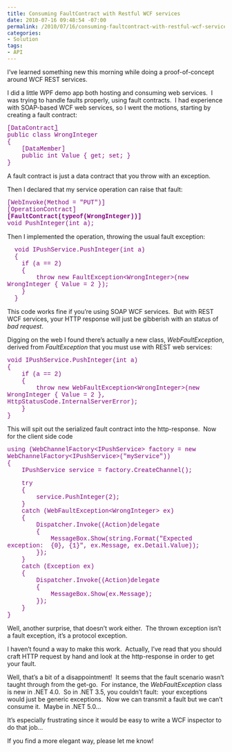 ```yaml
---
title: Consuming FaultContract with Restful WCF services
date: 2010-07-16 09:48:54 -07:00
permalink: /2010/07/16/consuming-faultcontract-with-restful-wcf-services/
categories:
- Solution
tags:
- API
---
```

<p>I’ve learned something new this morning while doing a proof-of-concept around WCF REST services.</p>  <p>I did a little WPF demo app both hosting and consuming web services.&#160; I was trying to handle faults properly, using fault contracts.&#160; I had experience with SOAP-based WCF web services, so I went the motions, starting by creating a fault contract:</p>  <p><font color="#800080" face="Courier New">[DataContract</font><a href="http://psp.com/Services/Faults&quot;)]"><font color="#800080" face="Courier New">]</font></a><font color="#800080" face="Courier New">     <br />public class WrongInteger       <br />{       <br />&#160;&#160;&#160; [DataMember]       <br />&#160;&#160;&#160; public int Value { get; set; }       <br />}</font></p>  <p>A fault contract is just a data contract that you throw with an exception.</p>  <p>Then I declared that my service operation can raise that fault:</p>  <p><font color="#800080" face="Courier New">[WebInvoke(Method = &quot;PUT&quot;)]      <br />[OperationContract]       <br /><strong>[FaultContract(typeof(WrongInteger))]</strong>       <br />void PushInteger(int a); </font></p>  <p>Then I implemented the operation, throwing the usual fault exception:</p>  <p><font color="#800080" face="Courier New">&#160; void IPushService.PushInteger(int a)      <br />&#160; {       <br />&#160;&#160;&#160; if (a == 2)       <br />&#160;&#160;&#160; {       <br />&#160;&#160;&#160;&#160;&#160;&#160;&#160; throw new FaultException&lt;WrongInteger&gt;(new WrongInteger { Value = 2 });       <br />&#160;&#160;&#160; }       <br />&#160; }</font></p>  <p>This code works fine if you’re using SOAP WCF services.&#160; But with REST WCF services, your HTTP response will just be gibberish with an status of <em>bad request</em>.</p>  <p>Digging on the web I found there’s actually a new class, <em>WebFaultException</em>, derived from <em>FaultException</em> that you must use with REST web services:</p>  <p><font color="#800080" face="Courier New">void IPushService.PushInteger(int a)      <br />{       <br />&#160;&#160;&#160; if (a == 2)       <br />&#160;&#160;&#160; {       <br />&#160;&#160;&#160;&#160;&#160;&#160;&#160; throw new WebFaultException&lt;WrongInteger&gt;(new WrongInteger { Value = 2 }, HttpStatusCode.InternalServerError);       <br />&#160;&#160;&#160; }       <br />}</font></p>  <p>This will spit out the serialized fault contract into the http-response.&#160; Now for the client side code</p>  <p><font color="#800080" face="Courier New">using (WebChannelFactory&lt;IPushService&gt; factory = new WebChannelFactory&lt;IPushService&gt;(&quot;myService&quot;))      <br />{       <br />&#160;&#160;&#160; IPushService service = factory.CreateChannel(); </font></p>  <p><font color="#800080" face="Courier New">&#160;&#160;&#160; try      <br />&#160;&#160;&#160; {       <br />&#160;&#160;&#160;&#160;&#160;&#160;&#160; service.PushInteger(2);       <br />&#160;&#160;&#160; }       <br />&#160;&#160;&#160; catch (WebFaultException&lt;WrongInteger&gt; ex)       <br />&#160;&#160;&#160; {       <br />&#160;&#160;&#160;&#160;&#160;&#160;&#160; Dispatcher.Invoke((Action)delegate       <br />&#160;&#160;&#160;&#160;&#160;&#160;&#160; {       <br />&#160;&#160;&#160;&#160;&#160;&#160;&#160;&#160;&#160;&#160;&#160; MessageBox.Show(string.Format(&quot;Expected exception:&#160; {0}, {1}&quot;, ex.Message, ex.Detail.Value));       <br />&#160;&#160;&#160;&#160;&#160;&#160;&#160; });       <br />&#160;&#160;&#160; }       <br />&#160;&#160;&#160; catch (Exception ex)       <br />&#160;&#160;&#160; {       <br />&#160;&#160;&#160;&#160;&#160;&#160;&#160; Dispatcher.Invoke((Action)delegate       <br />&#160;&#160;&#160;&#160;&#160;&#160;&#160; {       <br />&#160;&#160;&#160;&#160;&#160;&#160;&#160;&#160;&#160;&#160;&#160; MessageBox.Show(ex.Message);       <br />&#160;&#160;&#160;&#160;&#160;&#160;&#160; });       <br />&#160;&#160;&#160; }       <br />}</font></p>  <p>Well, another surprise, that doesn’t work either.&#160; The thrown exception isn’t a fault exception, it’s a protocol exception.</p>  <p>I haven’t found a way to make this work.&#160; Actually, I’ve read that you should craft HTTP request by hand and look at the http-response in order to get your fault.</p>  <p>Well, that’s a bit of a disappointment!&#160; It seems that the fault scenario wasn’t taught through from the get-go.&#160; For instance, the <em>WebFaultException</em> class is new in .NET 4.0.&#160; So in .NET 3.5, you couldn’t fault:&#160; your exceptions would just be generic exceptions.&#160; Now we can transmit a fault but we can’t consume it.&#160; Maybe in .NET 5.0…</p>  <p>It’s especially frustrating since it would be easy to write a WCF inspector to do that job…</p>  <p>If you find a more elegant way, please let me know!</p>